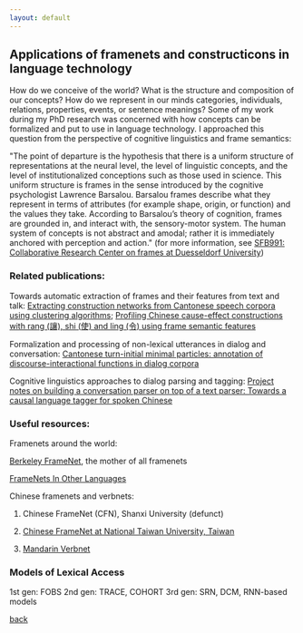 ```yaml
---
layout: default
---
```


## Applications of framenets and constructicons in language technology


How do we conceive of the world? What is the structure and composition of our concepts? How do we represent in our minds categories, individuals, relations, properties, events, or sentence meanings? Some of my work during my PhD research was concerned with how concepts can be formalized and put to use in language technology. I approached this question from the perspective of cognitive linguistics and frame semantics: 

"The point of departure is the hypothesis that there is a uniform structure of representations at the neural level, the level of linguistic concepts, and the level of institutionalized conceptions such as those used in science. This uniform structure is frames in the sense introduced by the cognitive psychologist Lawrence Barsalou. Barsalou frames describe what they represent in terms of attributes (for example shape, origin, or function) and the values they take. According to Barsalou’s theory of cognition, frames are grounded in, and interact with, the sensory-motor system. The human system of concepts is not abstract and amodal; rather it is immediately anchored with perception and action." (for more information, see <a href="https://frames.phil.uni-duesseldorf.de/"> SFB991: Collaborative Research Center on frames at Duesseldorf University</a>)

### Related publications:

Towards automatic extraction of frames and their features from text and talk: <a href="https://www.birmingham.ac.uk/Documents/college-artslaw/corpus/conference-archives/2017/general/paper298.pdf">Extracting construction networks from Cantonese speech corpora using clustering algorithms</a>; <a href="https://clsw2020.lt.cityu.edu.hk/">Profiling Chinese cause-effect constructions with rang (讓), shi (使) and ling (令) using frame semantic features</a>

Formalization and processing of non-lexical utterances in dialog and conversation: <a href="https://waseda.repo.nii.ac.jp/?action=repository_action_common_download&item_id=48112&item_no=1&attribute_id=101&file_no=1
">Cantonese turn-initial minimal particles: annotation of discourse-interactional functions in dialog corpora</a>

Cognitive linguistics approaches to dialog parsing and tagging: <a href="https://www.aclweb.org/anthology/W17-7407.pdf
">Project notes on building a conversation parser on top of a text parser: Towards a causal language tagger for spoken Chinese</a>

 

### Useful resources:

Framenets around the world:

 <a href="https://framenet.icsi.berkeley.edu/fndrupal/">Berkeley FrameNet</a>, the mother of all framenets
 
 <a href="https://framenet.icsi.berkeley.edu/fndrupal/framenets_in_other_languages">FrameNets In Other Languages</a> 

Chinese framenets and verbnets:

1. Chinese FrameNet (CFN), Shanxi University (defunct)

2. <a href="http://nlg.csie.ntu.edu.tw/nlpresource/FrameNet/CFN-Lex/">Chinese FrameNet at National Taiwan University, Taiwan</a> 

3. <a href="http://verbnet.lt.cityu.edu.hk/#/">Mandarin Verbnet</a> 

### Models of Lexical Access

1st gen: FOBS 
2nd gen: TRACE, COHORT 
3rd gen: SRN, DCM, RNN-based models 



[back](./)
